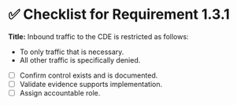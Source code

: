 # ✅ Checklist for Requirement 1.3.1

**Title:** Inbound traffic to the CDE is restricted as follows:
- To only traffic that is necessary. 
- All other traffic is specifically denied.

- [ ] Confirm control exists and is documented.
- [ ] Validate evidence supports implementation.
- [ ] Assign accountable role.
